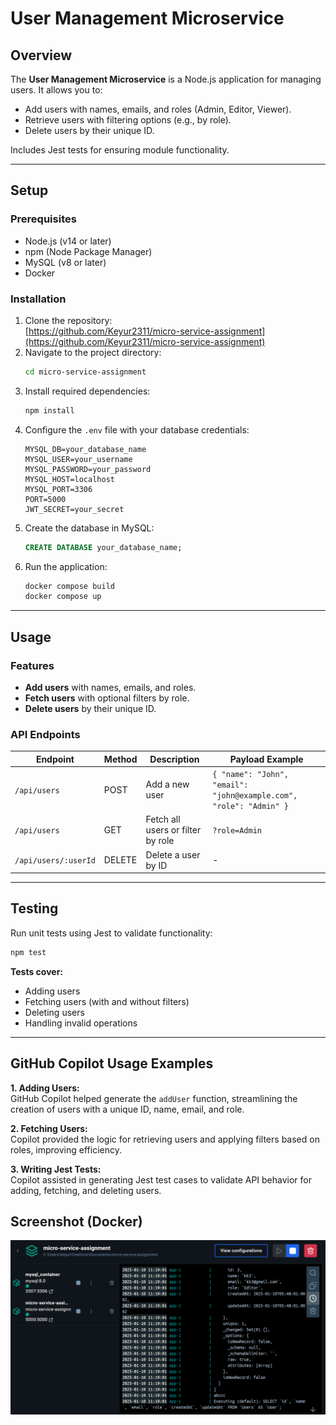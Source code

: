 # User Management Microservice

## Overview

The **User Management Microservice** is a Node.js application for managing users. It allows you to:

- Add users with names, emails, and roles (Admin, Editor, Viewer).
- Retrieve users with filtering options (e.g., by role).
- Delete users by their unique ID.

Includes Jest tests for ensuring module functionality.

---

## Setup

### Prerequisites

- Node.js (v14 or later)
- npm (Node Package Manager)
- MySQL (v8 or later)
- Docker

### Installation

1. Clone the repository:  
   [https://github.com/Keyur2311/micro-service-assignment](https://github.com/Keyur2311/micro-service-assignment)
2. Navigate to the project directory:
   ```bash
   cd micro-service-assignment
   ```
3. Install required dependencies:
   ```bash
   npm install
   ```
4. Configure the `.env` file with your database credentials:
   ```env
   MYSQL_DB=your_database_name
   MYSQL_USER=your_username
   MYSQL_PASSWORD=your_password
   MYSQL_HOST=localhost
   MYSQL_PORT=3306
   PORT=5000
   JWT_SECRET=your_secret
   ```
5. Create the database in MySQL:
   ```sql
   CREATE DATABASE your_database_name;
   ```
6. Run the application:
   ```bash
   docker compose build
   docker compose up
   ```

---

## Usage

### Features

- **Add users** with names, emails, and roles.
- **Fetch users** with optional filters by role.
- **Delete users** by their unique ID.

### API Endpoints

| Endpoint             | Method | Description                       | Payload Example                                                    |
| -------------------- | ------ | --------------------------------- | ------------------------------------------------------------------ |
| `/api/users`         | POST   | Add a new user                    | `{ "name": "John", "email": "john@example.com", "role": "Admin" }` |
| `/api/users`         | GET    | Fetch all users or filter by role | `?role=Admin`                                                      |
| `/api/users/:userId` | DELETE | Delete a user by ID               | -                                                                  |

---

## Testing

Run unit tests using Jest to validate functionality:

```bash
npm test
```

**Tests cover:**

- Adding users
- Fetching users (with and without filters)
- Deleting users
- Handling invalid operations

---

## GitHub Copilot Usage Examples

**1. Adding Users:**  
GitHub Copilot helped generate the `addUser` function, streamlining the creation of users with a unique ID, name, email, and role.

**2. Fetching Users:**  
Copilot provided the logic for retrieving users and applying filters based on roles, improving efficiency.

**3. Writing Jest Tests:**  
Copilot assisted in generating Jest test cases to validate API behavior for adding, fetching, and deleting users.

## Screenshot (Docker)

![Docker Screenshot](./assets/docker_screenshot.png)
